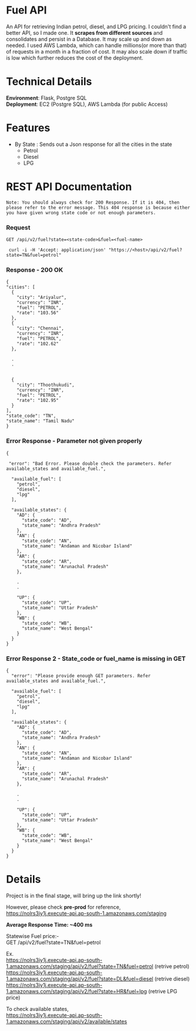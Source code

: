 # Fuel API
An API for retrieving Indian petrol, diesel, and LPG pricing. I couldn't find a better API, so I made one. It **scrapes from different sources** and consolidates and persist in a Database. It may scale up and down as needed. I used AWS Lambda, which can handle millions(or more than that) of requests in a month in a fraction of cost. It may also scale down if traffic is low which further reduces the cost of the deployment.


# Technical Details
**Environment**: Flask, Postgre SQL <br>
**Deployment**: EC2 (Postgre SQL), AWS Lambda (for public Access)

# Features
- By State : Sends out a Json response for all the cities in the state
    - Petrol
    - Diesel
    - LPG
# REST API Documentation

`Note: You should always check for 200 Response. If it is 404, then please refer to the error message. This 404 response is because either you have given wrong state code or not enough parameters.`

### Request

`GET /api/v2/fuel?state=<state-code>&fuel=<fuel-name>`

     curl -i -H 'Accept: application/json' "https://<host>/api/v2/fuel?state=TN&fuel=petrol"

### Response - 200 OK

  ```
  {
  "cities": [
    {
      "city": "Ariyalur", 
      "currency": "INR", 
      "fuel": "PETROL", 
      "rate": "103.56"
    }, 
    {
      "city": "Chennai", 
      "currency": "INR", 
      "fuel": "PETROL", 
      "rate": "102.62"
    },
    
    .
    .
    
    
    {
      "city": "Thoothukudi", 
      "currency": "INR", 
      "fuel": "PETROL", 
      "rate": "102.95"
    }
  ], 
  "state_code": "TN", 
  "state_name": "Tamil Nadu"
}
```


### Error Response  - Parameter not given properly

```
{
 
 "error": "Bad Error. Please double check the parameters. Refer available_states and available_fuel.",
 
  "available_fuel": [
    "petrol", 
    "diesel", 
    "lpg"
  ], 
  
  "available_states": {
    "AD": {
      "state_code": "AD", 
      "state_name": "Andhra Pradesh"
    }, 
    "AN": {
      "state_code": "AN", 
      "state_name": "Andaman and Nicobar Island"
    }, 
    "AR": {
      "state_code": "AR", 
      "state_name": "Arunachal Pradesh"
    }, 
    
    .
    .
    
    "UP": {
      "state_code": "UP", 
      "state_name": "Uttar Pradesh"
    }, 
    "WB": {
      "state_code": "WB", 
      "state_name": "West Bengal"
    }
  }
}

```
### Error Response 2 - State_code or fuel_name is missing in GET

```
{
  "error": "Please provide enough GET parameters. Refer available_states and available_fuel.",
  
  "available_fuel": [
    "petrol", 
    "diesel", 
    "lpg"
  ], 
  
  "available_states": {
    "AD": {
      "state_code": "AD", 
      "state_name": "Andhra Pradesh"
    }, 
    "AN": {
      "state_code": "AN", 
      "state_name": "Andaman and Nicobar Island"
    }, 
    "AR": {
      "state_code": "AR", 
      "state_name": "Arunachal Pradesh"
    }, 
    
    .
    .
    
    "UP": {
      "state_code": "UP", 
      "state_name": "Uttar Pradesh"
    }, 
    "WB": {
      "state_code": "WB", 
      "state_name": "West Bengal"
    }
  }
}

```
 

# Details
Project is in the final stage, will bring up the link shortly!

However, please check **pre-prod** for reference, <br>
https://nolrs3iy1j.execute-api.ap-south-1.amazonaws.com/staging

**Average Response Time: ~400 ms**

Statewise Fuel price:- <br>
GET /api/v2/fuel?state=TN&fuel=petrol <br>

Ex. <br>
https://nolrs3iy1j.execute-api.ap-south-1.amazonaws.com/staging/api/v2/fuel?state=TN&fuel=petrol (retrive petrol) <br>
https://nolrs3iy1j.execute-api.ap-south-1.amazonaws.com/staging/api/v2/fuel?state=DL&fuel=diesel (retrive diesel) <br>
https://nolrs3iy1j.execute-api.ap-south-1.amazonaws.com/staging/api/v2/fuel?state=HR&fuel=lpg (retrive LPG price) <br>

To check available states, <br>
https://nolrs3iy1j.execute-api.ap-south-1.amazonaws.com/staging/api/v2/available/states <br>
